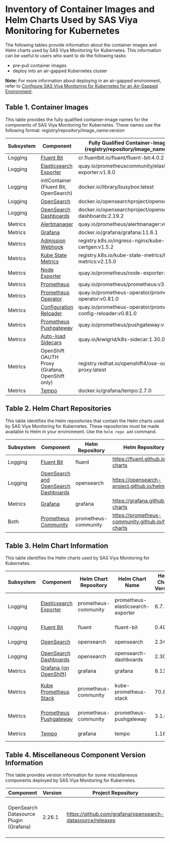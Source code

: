 # Inventory of Container Images and Helm Charts Used by SAS Viya Monitoring for Kubernetes

The following tables provide information about the container images and Helm charts used by SAS Viya Monitoring for Kubernetes.  This information can be useful to users who want to do the following tasks:

* pre-pull container images
* deploy into an air-gapped Kubernetes cluster

**Note:** For more information about deploying in an air-gapped environment, refer to
[Configure SAS Viya Monitoring for Kubernetes for an Air-Gapped Environment](https://documentation.sas.com/?cdcId=obsrvcdc&cdcVersion=v_003&docsetId=obsrvdply&docsetTarget=n0auhd4hutsf7xn169hfvriysz4e.htm#n0grd8g2pkfglin12bzm3g1oik2p).

## Table 1. Container Images

This table provides the fully qualified container-image names for the components of SAS Viya Monitoring for Kubernetes.
These names use the following format:
registry/repository/image_name:version

| Subsystem| Component | Fully Qualified Container-Image Name (registry/repository/image_name:version)|
|----|----|----|
| Logging | [Fluent Bit](https://github.com/fluent/fluent-bit) | cr.fluentbit.io/fluent/fluent-bit:4.0.2 |
| Logging | [Elasticsearch Exporter](https://github.com/prometheus-community/elasticsearch_exporter) | quay.io/prometheuscommunity/elasticsearch-exporter:v1.9.0 |
| Logging | initContainer (Fluent Bit, OpenSearch) | docker.io/library/busybox:latest |
| Logging | [OpenSearch](https://github.com/opensearch-project/OpenSearch) | docker.io/opensearchproject/opensearch:2.19.2 |
| Logging | [OpenSearch Dashboards](https://github.com/opensearch-project/OpenSearch-Dashboards) | docker.io/opensearchproject/opensearch-dashboards:2.19.2 |
| Metrics | [Alertmanager](https://github.com/prometheus/alertmanager) | quay.io/prometheus/alertmanager:v0.28.1 |
| Metrics | [Grafana](https://github.com/grafana/grafana) | docker.io/grafana/grafana:11.6.1 |
| Metrics | [Admission Webhook](https://github.com/kubernetes/ingress-nginx) | registry.k8s.io/ingress-nginx/kube-webhook-certgen:v1.5.2 |
| Metrics | [Kube State Metrics](https://github.com/kubernetes/kube-state-metrics) | registry.k8s.io/kube-state-metrics/kube-state-metrics:v2.15.0 |
| Metrics | [Node Exporter](https://github.com/prometheus/node_exporter) | quay.io/prometheus/node-exporter:v1.9.1 |
| Metrics | [Prometheus](https://github.com/prometheus/prometheus) | quay.io/prometheus/prometheus:v3.2.1 |
| Metrics | [Prometheus Operator](https://github.com/prometheus-operator/prometheus-operator) | quay.io/prometheus-operator/prometheus-operator:v0.81.0 |
| Metrics | [Configuration Reloader](https://github.com/jimmidyson/configmap-reload) | quay.io/prometheus-operator/prometheus-config-reloader:v0.81.0 |
| Metrics | [Prometheus Pushgateway](https://github.com/prometheus/pushgateway) | quay.io/prometheus/pushgateway:v1.11.1 |
| Metrics | [Auto-load Sidecars](https://github.com/kiwigrid/k8s-sidecar) | quay.io/kiwigrid/k8s-sidecar:1.30.0 |
| Metrics | OpenShift OAUTH Proxy (Grafana, OpenShift only) | registry.redhat.io/openshift4/ose-oauth-proxy:latest |
| Metrics | [Tempo](https://github.com/grafana/tempo) | docker.io/grafana/tempo:2.7.0 |

## Table 2. Helm Chart Repositories
This table identifies the Helm repositories that contain the Helm charts used by SAS Viya Monitoring for Kubernetes.
These repositories must be made available to Helm in your environment. Use the `helm repo add` command.

| Subsystem | Component | Helm Repository | Helm Repository URL |
|--|--|--|--|
| Logging | [Fluent Bit](https://github.com/fluent/helm-charts) | fluent | https://fluent.github.io/helm-charts |
| Logging | [OpenSearch and OpenSearch Dashboards](https://github.com/opensearch-project/helm-charts) | opensearch | https://opensearch-project.github.io/helm-charts |
| Metrics | [Grafana](https://github.com/grafana/helm-charts) | grafana | https://grafana.github.io/helm-charts |
| Both | [Prometheus Community](https://github.com/prometheus-community/helm-charts) | prometheus-community | https://prometheus-community.github.io/helm-charts |

## Table 3. Helm Chart Information
This table identifies the Helm charts used by SAS Viya Monitoring for Kubernetes.

| Subsystem | Component | Helm Chart Repository | Helm Chart Name |Helm Chart Version | Helm Archive File Name|
|--|--|--|--|--|--|
| Logging | [Elasticsearch Exporter](https://github.com/prometheus-community/helm-charts/tree/main/charts/prometheus-elasticsearch-exporter)| prometheus-community | prometheus-elasticsearch-exporter | 6.7.2 | prometheus-community/prometheus-elasticsearch-exporter-6.7.2.tgz |
| Logging | [Fluent Bit](https://github.com/fluent/helm-charts/tree/main/charts/fluent-bit)| fluent | fluent-bit | 0.49.0 | fluent/fluent-bit-0.49.0.tgz |
| Logging | [OpenSearch](https://github.com/opensearch-project/helm-charts/tree/main/charts/opensearch)| opensearch | opensearch | 2.34.0 | opensearch/opensearch-2.34.0.tgz |
| Logging | [OpenSearch Dashboards](https://github.com/opensearch-project/helm-charts/tree/main/charts/opensearch-dashboards)| opensearch | opensearch-dashboards | 2.30.0 | opensearch/opensearch-dashboards-2.30.0.tgz |
| Metrics | [Grafana (on OpenShift)](https://github.com/grafana/helm-charts/tree/main/charts/grafana)| grafana | grafana | 8.13.1 | grafana/grafana-8.13.1.tgz |
| Metrics | [Kube Prometheus Stack](https://github.com/prometheus-community/helm-charts/tree/main/charts/kube-prometheus-stack)| prometheus-community | kube-prometheus-stack | 70.8.0 | prometheus-community/kube-prometheus-stack-70.8.0.tgz |
| Metrics | [Prometheus Pushgateway](https://github.com/prometheus-community/helm-charts/tree/main/charts/prometheus-pushgateway)| prometheus-community | prometheus-pushgateway | 3.1.0 | prometheus-community/prometheus-pushgateway-3.1.0.tgz |
| Metrics | [Tempo](https://github.com/grafana/helm-charts/tree/main/charts/tempo)| grafana | tempo | 1.18.1 | grafana/tempo-1.18.1.tgz |

## Table 4. Miscellaneous Component Version Information
This table provides version information for some miscellaneous components deployed by SAS Viya Monitoring for Kubernetes.

| Component | Version | Project Repository | Notes |
|--|--|--|--|
| OpenSearch Datasource Plugin (Grafana) | 2.26.1 | https://github.com/grafana/opensearch-datasource/releases |Allows Grafana to surface log messages stored in OpenSearch |
